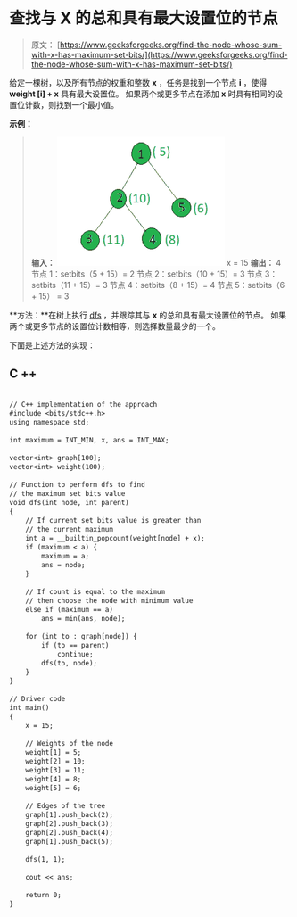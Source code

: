 # 查找与 X 的总和具有最大设置位的节点

> 原文： [https://www.geeksforgeeks.org/find-the-node-whose-sum-with-x-has-maximum-set-bits/](https://www.geeksforgeeks.org/find-the-node-whose-sum-with-x-has-maximum-set-bits/)

给定一棵树，以及所有节点的权重和整数 **x** ，任务是找到一个节点 **i** ，使得 **weight [i] + x** 具有最大设置位。 如果两个或更多节点在添加 **x** 时具有相同的设置位计数，则找到一个最小值。

**示例：**

> **输入：**
> ![](img/107072b5f698ad7b63297c5c333d9375.png)
> x = 15
> **输出：** 4
> 节点 1：setbits（5 + 15）= 2
> 节点 2：setbits（10 + 15）= 3
> 节点 3：setbits（11 + 15）= 3
> 节点 4：setbits（8 + 15）= 4
> 节点 5：setbits（6 + 15） = 3

**方法：**在树上执行 [dfs](http://www.geeksforgeeks.org/depth-first-traversal-for-a-graph/) ，并跟踪其与 **x** 的总和具有最大设置位的节点。 如果两个或更多节点的设置位计数相等，则选择数量最少的一个。

下面是上述方法的实现：

## C ++

```

// C++ implementation of the approach 
#include <bits/stdc++.h> 
using namespace std; 

int maximum = INT_MIN, x, ans = INT_MAX; 

vector<int> graph[100]; 
vector<int> weight(100); 

// Function to perform dfs to find 
// the maximum set bits value 
void dfs(int node, int parent) 
{ 
    // If current set bits value is greater than 
    // the current maximum 
    int a = __builtin_popcount(weight[node] + x); 
    if (maximum < a) { 
        maximum = a; 
        ans = node; 
    } 

    // If count is equal to the maximum 
    // then choose the node with minimum value 
    else if (maximum == a) 
        ans = min(ans, node); 

    for (int to : graph[node]) { 
        if (to == parent) 
            continue; 
        dfs(to, node); 
    } 
} 

// Driver code 
int main() 
{ 
    x = 15; 

    // Weights of the node 
    weight[1] = 5; 
    weight[2] = 10; 
    weight[3] = 11; 
    weight[4] = 8; 
    weight[5] = 6; 

    // Edges of the tree 
    graph[1].push_back(2); 
    graph[2].push_back(3); 
    graph[2].push_back(4); 
    graph[1].push_back(5); 

    dfs(1, 1); 

    cout << ans; 

    return 0; 
} 

```
